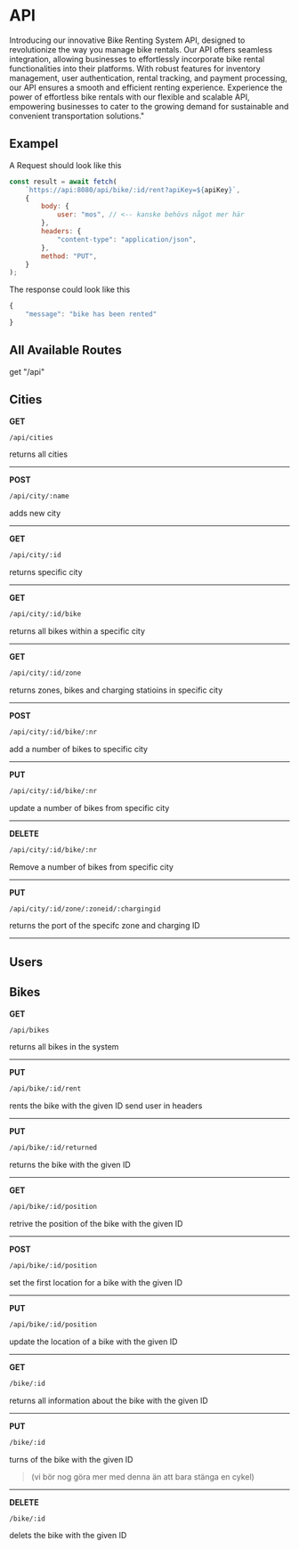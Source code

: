 # API

Introducing our innovative Bike Renting System API, designed to revolutionize the way you manage bike rentals. Our API offers seamless integration, allowing businesses to effortlessly incorporate bike rental functionalities into their platforms. With robust features for inventory management, user authentication, rental tracking, and payment processing, our API ensures a smooth and efficient renting experience. Experience the power of effortless bike rentals with our flexible and scalable API, empowering businesses to cater to the growing demand for sustainable and convenient transportation solutions."

## Exampel

A Request should look like this

```js
const result = await fetch(
    `https://api:8080/api/bike/:id/rent?apiKey=${apiKey}`,
    {
        body: {
            user: "mos", // <-- kanske behövs något mer här
        },
        headers: {
            "content-type": "application/json",
        },
        method: "PUT",
    }
);
```

The response could look like this

```js
{
    "message": "bike has been rented"
}

```

## All Available Routes

get "/api"

## Cities

**GET**

```bash
/api/cities
```

returns all cities

---

**POST**

```bash
/api/city/:name
```

adds new city

---

**GET**

```bash
/api/city/:id
```

returns specific city

---

**GET**

```bash
/api/city/:id/bike
```

returns all bikes within a specific city

---

**GET**

```bash
/api/city/:id/zone
```

returns zones, bikes and charging statioins in specific city

---

**POST**

```bash
/api/city/:id/bike/:nr
```

add a number of bikes to specific city

---

**PUT**

```bash
/api/city/:id/bike/:nr
```

update a number of bikes from specific city

---

**DELETE**

```bash
/api/city/:id/bike/:nr
```

Remove a number of bikes from specific city

---

**PUT**

```bash
/api/city/:id/zone/:zoneid/:chargingid
```

returns the port of the specifc zone and charging ID

---

## Users

## Bikes

**GET**

```bash
/api/bikes
```

returns all bikes in the system

---

**PUT**

```bash
/api/bike/:id/rent
```

rents the bike with the given ID
send user in headers

---

**PUT**

```bash
/api/bike/:id/returned
```

returns the bike with the given ID

---

**GET**

```bash
/api/bike/:id/position
```

retrive the position of the bike with the given ID

---

**POST**

```bash
/api/bike/:id/position
```

set the first location for a bike with the given ID

---

**PUT**

```bash
/api/bike/:id/position
```

update the location of a bike with the given ID

---

**GET**

```bash
/bike/:id
```

returns all information about the bike with the given ID

---

**PUT**

```bash
/bike/:id
```

turns of the bike with the given ID

> (vi bör nog göra mer med denna än att bara stänga en cykel)

---

**DELETE**

```bash
/bike/:id
```

delets the bike with the given ID
